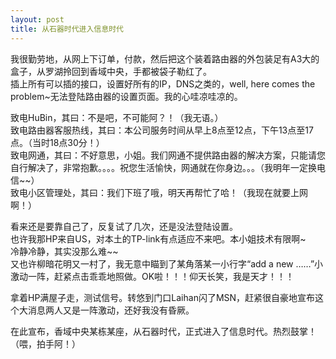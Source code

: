 ```yaml
---
layout: post
title: 从石器时代进入信息时代
---
```


<p>我很勤劳地，从网上下订单，付款，然后把这个装着路由器的外包装足有A3大的盒子，从罗湖拎回到香域中央，手都被袋子勒红了。<br />
插上所有可以插的接口，设置好所有的IP，DNS之类的，well, here comes the problem~无法登陆路由器的设置页面。我的心哇凉哇凉的。</p>
<p>致电HuBin，其曰：不是吧，不可能阿？！（我无语。）<br />
致电路由器客服热线，其曰：本公司服务时间从早上8点至12点，下午13点至17点。（当时18点30分！）<br />
致电网通，其曰：不好意思，小姐。我们网通不提供路由器的解决方案，只能请您自行解决了，非常抱歉。。。。祝您生活愉快，网通就在你身边。。。（我明年一定换电信~~）<br />
致电小区管理处，其曰：我们下班了哦，明天再帮忙了哈！（我现在就要上网啊！）</p>
<p>看来还是要靠自己了，反复试了几次，还是没法登陆设置。<br />
也许我那HP来自US，对本土的TP-link有点适应不来吧。本小姐技术有限啊~<br />
冷静冷静，其实没那么难~~<br />
又也许柳暗花明又一村了，我无意中瞄到了某角落某一小行字“add a new ……”小激动一阵，赶紧点击乖乖地照做。OK啦！！！仰天长笑，我是天才！！！</p>
<p>拿着HP满屋子走，测试信号。转悠到门口Laihan闪了MSN，赶紧很自豪地宣布这个大消息两人又是一阵激动，还好我没有昏厥。</p>
<p>在此宣布，香域中央某栋某座，从石器时代，正式进入了信息时代。热烈鼓掌！<br />
（喂，拍手阿！）</p>
